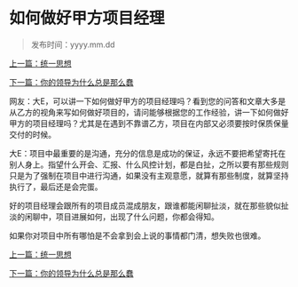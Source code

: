 # 如何做好甲方项目经理
>
>发布时间：yyyy.mm.dd

[上一篇：统一思想](/work/article5)

[下一篇：你的领导为什么总是那么蠢](/work/article7)

网友：大E，可以讲一下如何做好甲方的项目经理吗？看到您的问答和文章大多是从乙方的视角来写如何做好项目的，请问能够根据您的工作经验，讲一下如何做好甲方的项目经理吗？尤其是在遇到不靠谱乙方，项目在内部又必须要按时保质保量交付的时候。 

大E：项目中最重要的是沟通，充分的信息是成功的保证，永远不要把希望寄托在别人身上。指望什么开会、汇报、什么风控计划，都是白扯，之所以要有那些规则只是为了强制在项目中进行沟通，如果没有主观意愿，就算有那些制度，就算坚持执行了，最后还是会完蛋。 

好的项目经理会跟所有的项目成员混成朋友，跟谁都能闲聊扯淡，就在那些貌似扯淡的闲聊中，项目进展如何，出现了什么问题，你都会得知。 

如果你对项目中所有哪怕是不会拿到会上说的事情都门清，想失败也很难。

[上一篇：统一思想](/work/article5)

[下一篇：你的领导为什么总是那么蠢](/work/article7)
















​     











